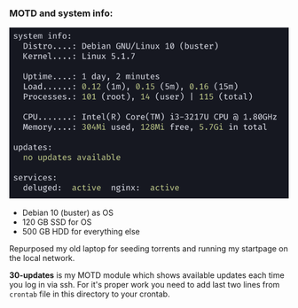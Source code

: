 ### MOTD and system info:
![motd](../screenshots/motdscrot.png)

* Debian 10 (buster) as OS
* 120 GB SSD for OS
* 500 GB HDD for everything else

Repurposed my old laptop for seeding torrents and running my startpage on the local network.

**30-updates** is my MOTD module which shows available updates each time you log in via ssh.
For it's proper work you need to add last two lines from `crontab` file in this directory to your crontab.
